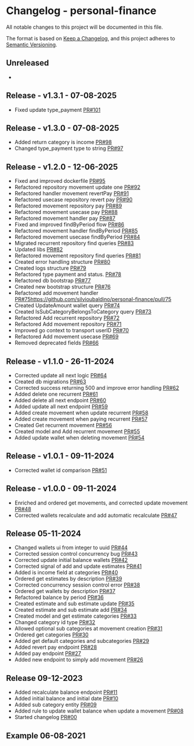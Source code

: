 
# Changelog - personal-finance

All notable changes to this project will be documented in this file.

The format is based on [Keep a Changelog](https://keepachangelog.com/en/1.0.0/), and this project adheres
to [Semantic Versioning](https://semver.org/spec/v2.0.0.html).

## Unreleased

-

## Release - v1.3.1 - 07-08-2025

- Fixed update type_payment [PR#101](https://github.com/silvioubaldino/personal-finance/pull/101)

## Release - v1.3.0 - 07-08-2025

- Added return category is income [PR#98](https://github.com/silvioubaldino/personal-finance/pull/98)
- Changed type_payment type to string [PR#97](https://github.com/silvioubaldino/personal-finance/pull/97)

## Release - v1.2.0 - 12-06-2025

- Fixed and improved dockerfile [PR#95](https://github.com/silvioubaldino/personal-finance/pull/95)
- Refactored repository movement update one [PR#92](https://github.com/silvioubaldino/personal-finance/pull/92)
- Refactored handler movement revertPay [PR#91](https://github.com/silvioubaldino/personal-finance/pull/91)
- Refactored usecase repository revert pay [PR#90](https://github.com/silvioubaldino/personal-finance/pull/90)
- Refactored movement repository pay [PR#89](https://github.com/silvioubaldino/personal-finance/pull/89)
- Refactored movement usecase pay [PR#88](https://github.com/silvioubaldino/personal-finance/pull/88)
- Refactored movement handler pay [PR#87](https://github.com/silvioubaldino/personal-finance/pull/87)
- Fixed and improved findByPeriod flow [PR#86](https://github.com/silvioubaldino/personal-finance/pull/86)
- Refactored movement handler findByPeriod [PR#85](https://github.com/silvioubaldino/personal-finance/pull/85)
- Refactored movement usecase findByPeriod [PR#84](https://github.com/silvioubaldino/personal-finance/pull/84)
- Migrated recurrent repository find queries [PR#83](https://github.com/silvioubaldino/personal-finance/pull/83)
- Updated libs [PR#82](https://github.com/silvioubaldino/personal-finance/pull/82)
- Refactored movement repository find queries [PR#81](https://github.com/silvioubaldino/personal-finance/pull/81)
- Created error handling structure [PR#80](https://github.com/silvioubaldino/personal-finance/pull/80)
- Created logs structure [PR#79](https://github.com/silvioubaldino/personal-finance/pull/79)
- Refactored type payment and status. [PR#78](https://github.com/silvioubaldino/personal-finance/pull/78)
- Refactored db bootstrap [PR#77](https://github.com/silvioubaldino/personal-finance/pull/77)
- Created new bootstrap structure [PR#76](https://github.com/silvioubaldino/personal-finance/pull/76)
- Refactored add movement handler [PR#75]()https://github.com/silvioubaldino/personal-finance/pull/75
- Created UpdateAmount wallet query [PR#74](https://github.com/silvioubaldino/personal-finance/pull/74)
- Created IsSubCategoryBelongsToCategory query [PR#73](https://github.com/silvioubaldino/personal-finance/pull/73)
- Refactored Add recurrent repository [PR#72](https://github.com/silvioubaldino/personal-finance/pull/72)
- Refactored Add movement repository [PR#71](https://github.com/silvioubaldino/personal-finance/pull/71)
- Improved go context to transport userID [PR#70](https://github.com/silvioubaldino/personal-finance/pull/70)
- Refactored Add movement usecase [PR#69](https://github.com/silvioubaldino/personal-finance/pull/69)
- Removed deprecated fields [PR#66](https://github.com/silvioubaldino/personal-finance/pull/66)

## Release - v1.1.0 - 26-11-2024

- Corrected update all next logic [PR#64](https://github.com/silvioubaldino/personal-finance/pull/64) 
- Created db migrations [PR#63](https://github.com/silvioubaldino/personal-finance/pull/63)
- Corrected success returning 500 and improve error handling [PR#62](https://github.com/silvioubaldino/personal-finance/pull/62)
- Added delete one recurrent [PR#61](https://github.com/silvioubaldino/personal-finance/pull/61)
- Added delete all next endpoint [PR#60](https://github.com/silvioubaldino/personal-finance/pull/60)
- Added update all next endpoint [PR#59](https://github.com/silvioubaldino/personal-finance/pull/59)
- Added create movement when update recurrent [PR#58](https://github.com/silvioubaldino/personal-finance/pull/58)
- Added create movement when paying recurrent [PR#57](https://github.com/silvioubaldino/personal-finance/pull/57)
- Created Get recurrent movement [PR#56](https://github.com/silvioubaldino/personal-finance/pull/56)
- Created model and Add recurrent movement [PR#55](https://github.com/silvioubaldino/personal-finance/pull/55)
- Added update wallet when deleting movement [PR#54](https://github.com/silvioubaldino/personal-finance/pull/54)

## Release - v1.0.1 - 09-11-2024

- Corrected wallet id comparison [PR#51](https://github.com/silvioubaldino/personal-finance/pull/51)

## Release - v1.0.0 - 09-11-2024

- Enriched and ordered get movements, and corrected update movement [PR#48](https://github.com/silvioubaldino/personal-finance/pull/48)
- Corrected wallets recalculate and add automatic recalculate [PR#47](https://github.com/silvioubaldino/personal-finance/pull/47)

## Release 05-11-2024

- Changed wallets ui from integer to uuid [PR#44](https://github.com/silvioubaldino/personal-finance/pull/44)
- Corrected session control concurrency bug [PR#43](https://github.com/silvioubaldino/personal-finance/pull/43)
- Corrected update initial balance wallets [PR#42](https://github.com/silvioubaldino/personal-finance/pull/42)
- Corrected signal of add and update estimates [PR#41](https://github.com/silvioubaldino/personal-finance/pull/41)
- Added is income field at categories [PR#40](https://github.com/silvioubaldino/personal-finance/pull/40)
- Ordered get estimates by description [PR#39](https://github.com/silvioubaldino/personal-finance/pull/39)
- Corrected concurrency session control error [PR#38](https://github.com/silvioubaldino/personal-finance/pull/38)
- Ordered get wallets by description [PR#37](https://github.com/silvioubaldino/personal-finance/pull/37)
- Refactored balance by period [PR#36](https://github.com/silvioubaldino/personal-finance/pull/36)
- Created estimate and sub estimate update [PR#35](https://github.com/silvioubaldino/personal-finance/pull/35)
- Created estimate and sub estimate add [PR#34](https://github.com/silvioubaldino/personal-finance/pull/34)
- Created model and get estimate categories [PR#33](https://github.com/silvioubaldino/personal-finance/pull/33)
- Changed category id type [PR#32](https://github.com/silvioubaldino/personal-finance/pull/32)
- Allowed optional sub categories at movement creation [PR#31](https://github.com/silvioubaldino/personal-finance/pull/31)
- Ordered get categories [PR#30](https://github.com/silvioubaldino/personal-finance/pull/30)
- Added get default categories and subcategories [PR#29](https://github.com/silvioubaldino/personal-finance/pull/29)
- Added revert pay endpoint [PR#28](https://github.com/silvioubaldino/personal-finance/pull/28)
- Added pay endpoint [PR#27](https://github.com/silvioubaldino/personal-finance/pull/27)
- Added new endpoint to simply add movement [PR#26](https://github.com/silvioubaldino/personal-finance/pull/26)

## Release 09-12-2023

- Added recalculate balance endpoint [PR#11](https://github.com/silvioubaldino/personal-finance/pull/11)
- Added initial balance and initial date [PR#10](https://github.com/silvioubaldino/personal-finance/pull/10)
- Added sub category entity [PR#09](https://github.com/silvioubaldino/personal-finance/pull/9)
- Added rule to update wallet balance when update a movement [PR#08](https://github.com/silvioubaldino/personal-finance/pull/8)
- Started changelog [PR#00]()

## Example 06-08-2021
